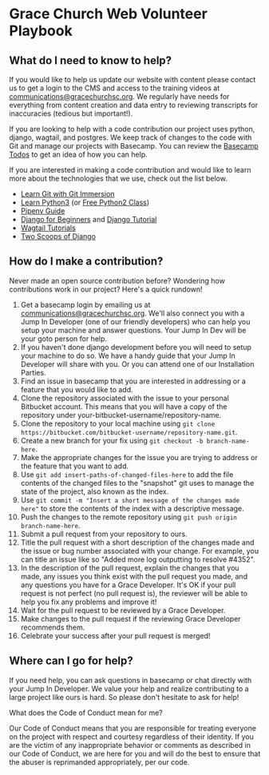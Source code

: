 # Grace Church Web Volunteer Playbook

## What do I need to know to help?

If you would like to help us update our website with content please contact us to get a login to the CMS and access to the training videos at
communications@gracechurchsc.org. We regularly have needs for everything from content creation and data entry to reviewing transcripts for
inaccuracies (tedious but important!).

If you are looking to help with a code contribution our project uses python, django, wagtail, and postgres. We keep track of changes to the code
with Git and manage our projects with Basecamp. You can review the [Basecamp Todos](https://3.basecamp.com/3097746/buckets/1810537/todosets/280777989) 
to get an idea of how you can help.

If you are interested in making a code contribution and would like to learn
more about the technologies that we use, check out the list below.

   - [Learn Git with Git Immersion](http://gitimmersion.com/)
   - [Learn Python3](https://www.codecademy.com/learn/learn-python-3) (or [Free Python2 Class](https://www.codecademy.com/learn/learn-python>))
   - [Pipenv Guide](https://realpython.com/pipenv-guide/)
   - [Django for Beginners](https://djangoforbeginners.com/) and [Django Tutorial](https://tutorial.djangogirls.org/en/)
   - [Wagtail Tutorials](https://www.accordbox.com/blog/wagtail-tutorials/)
   - [Two Scoops of Django](https://www.amazon.com/Two-Scoops-Django-1-11-Practices/dp/0692915729/ref=sr_1_fkmrnull_1)

## How do I make a contribution?

Never made an open source contribution before? Wondering how contributions
work in our project? Here's a quick rundown!

   1. Get a basecamp login by emailing us at
   communications@gracechurchsc.org. We'll also connect you with a Jump In
   Developer (one of our friendly developers) who can help you setup your
   machine and answer questions. Your Jump In Dev will be your goto person for
   help.
   2. If you haven't done django development before you will need to setup
   your machine to do so. We have a handy guide that your Jump In Developer
   will share with you. Or you can attend one of our Installation Parties.
   3. Find an issue in basecamp that you are interested in addressing or a
   feature that you would like to add.
   4. Clone the repository associated with the issue to your personal
   Bitbucket account. This means that you will have a copy of the repository
   under your-bitbucket-username/repository-name.
   5. Clone the repository to your local machine using `git clone https://bitbucket.com/bitbucket-username/repository-name.git`.
   6. Create a new branch for your fix using `git checkout -b branch-name-here`.
   7. Make the appropriate changes for the issue you are trying to address or the feature that you want to add.
   8. Use `git add insert-paths-of-changed-files-here` to add the file contents of the changed files to the "snapshot" git uses to manage the state of the project, also known as the index.
   9. Use `git commit -m "Insert a short message of the changes made here"` to store the contents of the index with a descriptive message.
   10. Push the changes to the remote repository using `git push origin branch-name-here`.
   11. Submit a pull request from your repository to ours.
   12. Title the pull request with a short description of the changes made and the issue or bug number associated with your change. For example, you can title an issue like so "Added more log outputting to resolve #4352".
   13. In the description of the pull request, explain the changes that you made, any issues you think exist with the pull request you made, and any questions you have for a Grace Developer. It's OK if your pull request is not perfect (no pull request is), the reviewer will be able to help you fix any problems and improve it!
   14. Wait for the pull request to be reviewed by a Grace Developer.
   15. Make changes to the pull request if the reviewing Grace Developer recommends them.
   16. Celebrate your success after your pull request is merged!

## Where can I go for help?

If you need help, you can ask questions in basecamp or chat directly with
your Jump In Developer. We value your help and realize contributing to a
large project like ours is hard. So please don't hesitate to ask for help!

What does the Code of Conduct mean for me?

Our Code of Conduct means that you are responsible for treating everyone on
the project with respect and courtesy regardless of their identity. If you
are the victim of any inappropriate behavior or comments as described in
our Code of Conduct, we are here for you and will do the best to ensure
that the abuser is reprimanded appropriately, per our code.